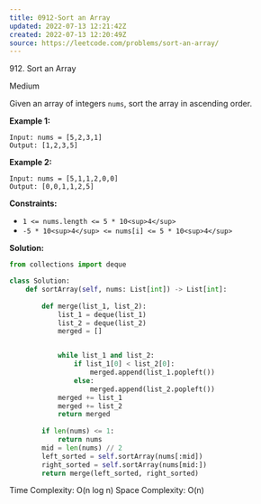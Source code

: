 ```yaml
---
title: 0912-Sort an Array
updated: 2022-07-13 12:21:42Z
created: 2022-07-13 12:20:49Z
source: https://leetcode.com/problems/sort-an-array/
---
```


912\. Sort an Array

Medium

Given an array of integers `nums`, sort the array in ascending order.

**Example 1:**

```
Input: nums = [5,2,3,1]
Output: [1,2,3,5]

```

**Example 2:**

```
Input: nums = [5,1,1,2,0,0]
Output: [0,0,1,1,2,5]

```

**Constraints:**

- `1 <= nums.length <= 5 * 10<sup>4</sup>`
- `-5 * 10<sup>4</sup> <= nums[i] <= 5 * 10<sup>4</sup>`

**Solution:**
```python
from collections import deque

class Solution:
    def sortArray(self, nums: List[int]) -> List[int]:
        
        def merge(list_1, list_2):
            list_1 = deque(list_1)
            list_2 = deque(list_2)
            merged = []


            while list_1 and list_2:
                if list_1[0] < list_2[0]:
                    merged.append(list_1.popleft())
                else:
                    merged.append(list_2.popleft())
            merged += list_1
            merged += list_2
            return merged
        
        if len(nums) <= 1:
            return nums
        mid = len(nums) // 2
        left_sorted = self.sortArray(nums[:mid])
        right_sorted = self.sortArray(nums[mid:])
        return merge(left_sorted, right_sorted)
```
Time Complexity: O(n log n)
Space Complexity: O(n)